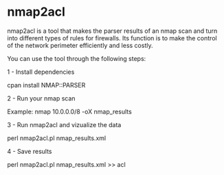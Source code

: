 nmap2acl
========

nmap2acl is a tool that makes the parser results of an nmap scan and turn into different types of rules for firewalls. Its function is to make the control of the network perimeter efficiently and less costly.


You can use the tool through the following steps:


1 - Install dependencies

cpan install NMAP::PARSER


2 - Run your nmap scan

Example: nmap 10.0.0.0/8 -oX nmap_results


3 - Run nmap2acl and vizualize the data

perl nmap2acl.pl nmap_results.xml


4 - Save results

perl nmap2acl.pl nmap_results.xml >> acl

